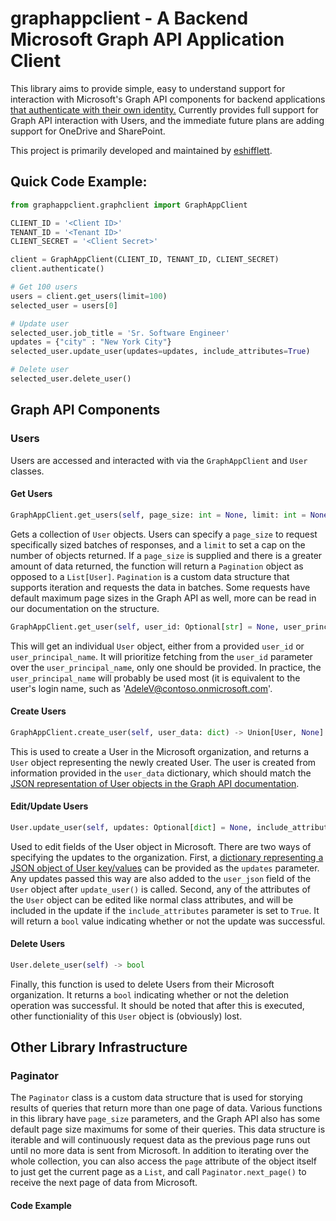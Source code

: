 # graphappclient - A Backend Microsoft Graph API Application Client
This library aims to provide simple, easy to understand support for interaction with Microsoft's Graph API components for backend applications [that authenticate with their own identity.](https://docs.microsoft.com/en-us/graph/auth-v2-service) Currently provides full support for Graph API interaction with Users, and the immediate future plans are adding support for OneDrive and SharePoint.

This project is primarily developed and maintained by [eshifflett](https://github.com/eshifflett).

## Quick Code Example:
```python
from graphappclient.graphclient import GraphAppClient

CLIENT_ID = '<Client ID>'
TENANT_ID = '<Tenant ID>'
CLIENT_SECRET = '<Client Secret>'

client = GraphAppClient(CLIENT_ID, TENANT_ID, CLIENT_SECRET)
client.authenticate()

# Get 100 users
users = client.get_users(limit=100)
selected_user = users[0]

# Update user
selected_user.job_title = 'Sr. Software Engineer'
updates = {"city" : "New York City"}
selected_user.update_user(updates=updates, include_attributes=True)

# Delete user
selected_user.delete_user()
```

## Graph API Components
### Users
Users are accessed and interacted with via the `GraphAppClient` and `User` classes.
#### Get Users
```python
GraphAppClient.get_users(self, page_size: int = None, limit: int = None) -> Union[List[User], Paginator, None]
```

Gets a collection of `User` objects. Users can specify a `page_size` to request specifically sized batches of responses, and a `limit` to set a cap on the number of objects returned. If a `page_size` is supplied and there is a greater amount of data returned, the function will return a `Pagination` object as opposed to a `List[User]`. `Pagination` is a custom data structure that supports iteration and requests the data in batches. Some requests have default maximum page sizes in the Graph API as well, more can be read in our documentation on the structure.

```python
GraphAppClient.get_user(self, user_id: Optional[str] = None, user_principal_name: Optional[str] = None) -> Union[User, None]
```
This will get an individual `User` object, either from a provided `user_id` or `user_principal_name`. It will prioritize fetching from the `user_id` parameter over the `user_principal_name`, only one should be provided. In practice, the `user_principal_name` will probably be used most (it is equivalent to the user's login name, such as 'AdeleV@contoso.onmicrosoft.com'.

#### Create Users
```python
GraphAppClient.create_user(self, user_data: dict) -> Union[User, None]
```
This is used to create a User in the Microsoft organization, and returns a `User` object representing the newly created User. The user is created from information provided in the `user_data` dictionary, which should match the [JSON representation of User objects in the Graph API documentation](https://docs.microsoft.com/en-us/graph/api/user-post-users?view=graph-rest-1.0&tabs=http#request-body).

#### Edit/Update Users
```python
User.update_user(self, updates: Optional[dict] = None, include_attributes: Optional[bool] = False) -> bool
```
Used to edit fields of the User object in Microsoft. There are two ways of specifying the updates to the organization. First, a [dictionary representing a JSON object of User key/values](https://docs.microsoft.com/en-us/graph/api/user-update?view=graph-rest-1.0&tabs=http#request-body) can be provided as the `updates` parameter. Any updates passed this way are also added to the `user_json` field of the `User` object after `update_user()` is called. Second, any of the attributes of the `User` object can be edited like normal class attributes, and will be included in the update if the `include_attributes` parameter is set to `True`. It will return a `bool` value indicating whether or not the update was successful.

#### Delete Users
```python
User.delete_user(self) -> bool
```
Finally, this function is used to delete Users from their Microsoft organization. It returns a `bool` indicating whether or not the deletion operation was successful. It should be noted that after this is executed, other functioniality of this `User` object is (obviously) lost. 

## Other Library Infrastructure
### Paginator
The `Paginator` class is a custom data structure that is used for storying results of queries that return more than one page of data. Various functions in this library have `page_size` parameters, and the Graph API also has some default page size maximums for some of their queries. This data structure is iterable and will continuously request data as the previous page runs out until no more data is sent from Microsoft. In addition to iterating over the whole collection, you can also access the `page` attribute of the object itself to just get the current page as a `List`, and call `Paginator.next_page()` to receive the next page of data from Microsoft.
#### Code Example
```python
```
